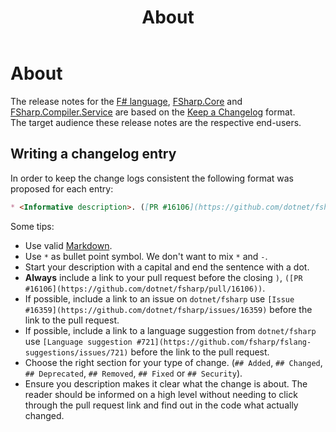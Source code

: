 ﻿---
category: Release Notes
categoryindex: 600
index: 1
title: About
---

# About

The release notes for the [F\# language](./Language.md), [FSharp.Core](./FSharp.Core.md) and [FSharp.Compiler.Service](./FSharp.Compiler.Service.md) are based on the [Keep a Changelog](https://keepachangelog.com/en/1.1.0/) format.  
The target audience these release notes are the respective end-users.

## Writing a changelog entry

In order to keep the change logs consistent the following format was proposed for each entry:

```md
* <Informative description>. ([PR #16106](https://github.com/dotnet/fsharp/pull/16106))
```

Some tips:

* Use valid [Markdown](https://www.markdownguide.org/).
* Use `*` as bullet point symbol. We don't want to mix `*` and `-`.
* Start your description with a capital and end the sentence with a dot.
* **Always** include a link to your pull request before the closing `)`, `([PR #16106](https://github.com/dotnet/fsharp/pull/16106))`.
* If possible, include a link to an issue on `dotnet/fsharp` use `[Issue #16359](https://github.com/dotnet/fsharp/issues/16359)` before the link to the pull request.
* If possible, include a link to a language suggestion from  `dotnet/fsharp` use `[Language suggestion #721](https://github.com/fsharp/fslang-suggestions/issues/721)` before the link to the pull request.
* Choose the right section for your type of change. (`## Added`, `## Changed`, `## Deprecated`, `## Removed`, `## Fixed` or `## Security`).
* Ensure you description makes it clear what the change is about. The reader should be informed on a high level without needing to click through the pull request link and find out in the code what actually changed.
